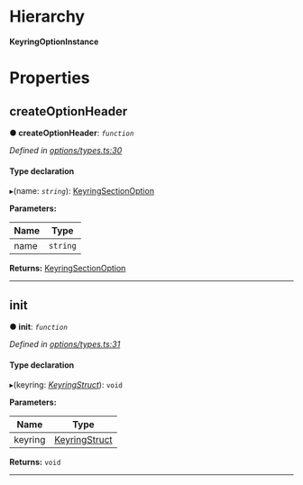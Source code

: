 

# Hierarchy

**KeyringOptionInstance**

# Properties

<a id="createoptionheader"></a>

##  createOptionHeader

**● createOptionHeader**: *`function`*

*Defined in [options/types.ts:30](https://github.com/polkadot-js/ui/blob/80aa1a8/packages/ui-keyring/src/options/types.ts#L30)*

#### Type declaration
▸(name: *`string`*): [KeyringSectionOption](../modules/_options_types_.md#keyringsectionoption)

**Parameters:**

| Name | Type |
| ------ | ------ |
| name | `string` |

**Returns:** [KeyringSectionOption](../modules/_options_types_.md#keyringsectionoption)

___
<a id="init"></a>

##  init

**● init**: *`function`*

*Defined in [options/types.ts:31](https://github.com/polkadot-js/ui/blob/80aa1a8/packages/ui-keyring/src/options/types.ts#L31)*

#### Type declaration
▸(keyring: *[KeyringStruct](_types_.keyringstruct.md)*): `void`

**Parameters:**

| Name | Type |
| ------ | ------ |
| keyring | [KeyringStruct](_types_.keyringstruct.md) |

**Returns:** `void`

___

